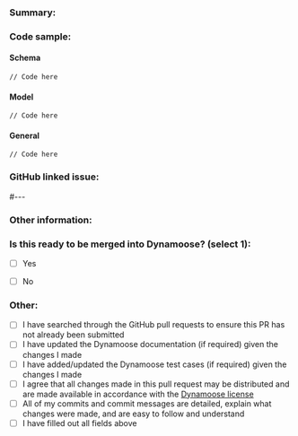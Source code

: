 <!-- THANK YOU for your contribution to Dynamoose, we really appreciate you taking the time to improve this package, and look forward to reviewing your PR and getting the changes integrated into the package. Thanks again!! -->


### Summary:




<!-- Please remove the `Code sample` section below if it doesn't apply to this PR -->
### Code sample:
#### Schema
```
// Code here
```

#### Model
```
// Code here
```

#### General
```
// Code here
```


<!-- Please remove the `GitHub linked issue` section below if there is no GitHub linked issue -->
### GitHub linked issue:
<!-- If this PR closes the issue please add `Closes` without the back ticks before the # sign below -->
#---


<!-- Please remove the `Other information` section below if it doesn't apply to this PR -->
### Other information:


### Is this ready to be merged into Dynamoose? (select 1):
- [ ] Yes
- [ ] No


### Other:
- [ ] I have searched through the GitHub pull requests to ensure this PR has not already been submitted
- [ ] I have updated the Dynamoose documentation (if required) given the changes I made
- [ ] I have added/updated the Dynamoose test cases (if required) given the changes I made
- [ ] I agree that all changes made in this pull request may be distributed and are made available in accordance with the [Dynamoose license](https://github.com/dynamoosejs/dynamoose/blob/master/LICENSE.txt)
- [ ] All of my commits and commit messages are detailed, explain what changes were made, and are easy to follow and understand
- [ ] I have filled out all fields above
